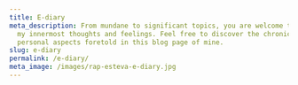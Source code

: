 ```yaml
---
title: E-diary
meta_description: From mundane to significant topics, you are welcome to explore
  my innermost thoughts and feelings. Feel free to discover the chronicles of my
  personal aspects foretold in this blog page of mine.
slug: e-diary
permalink: /e-diary/
meta_image: /images/rap-esteva-e-diary.jpg
---
```


